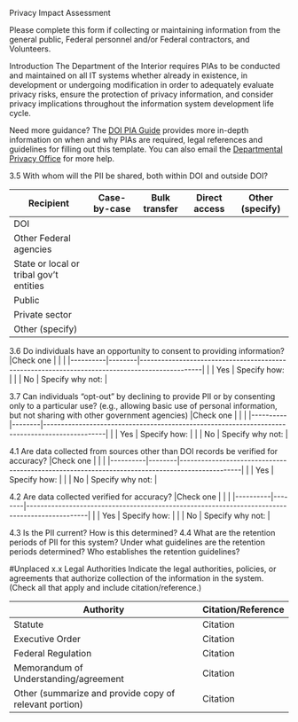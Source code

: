 
Privacy Impact Assessment

Please complete this form if collecting or maintaining information from the general public, Federal personnel and/or Federal contractors, and Volunteers.

Introduction
The Department of the Interior requires PIAs to be conducted and maintained on all IT systems whether already in existence, in development or undergoing modification in order to adequately evaluate privacy risks, ensure the protection of privacy information, and consider privacy implications throughout the information system development life cycle.  

Need more guidance?  The [DOI PIA Guide](https://www.doi.gov/sites/doi.gov/files/migrated/ocio/information_assurance/privacy/upload/DOI-PIA-Guide-09-30-2014.pdf) provides more in-depth information on when and why PIAs are required, legal references and guidelines for filling out this template.  You can also email the [Departmental Privacy Office](mailto:DOI_Privacy@ios.doi.gov) for more help. 

3.5 With whom will the PII be shared, both within DOI and outside DOI?

| Recipient                               | Case- by-case | Bulk transfer | Direct access | Other (specify) |
|-----------------------------------------|---------------|---------------|---------------|-----------------|
| DOI                                     |               |               |               |                 |
| Other Federal agencies                  |               |               |               |                 |
| State or local or tribal gov’t entities |               |               |               |                 |
| Public                                  |               |               |               |                 |
| Private sector                          |               |               |               |                 |
| Other (specify)                         |               |               |               |                 |


3.6 Do individuals have an opportunity to consent to providing information?
|Check one |        |                                                                                               |
|----------|--------|-----------------------------------------------------------------------------------------------|
|          | Yes    | Specify how:                                                                                  |
|          | No     | Specify why not:                                                                              |


3.7 Can individuals “opt-out” by declining to provide PII or by consenting only to a particular use?
(e.g., allowing basic use of personal information, but not sharing with other government agencies)
|Check one |        |                                                                                               |
|----------|--------|-----------------------------------------------------------------------------------------------|
|          | Yes    | Specify how:                                                                                  |
|          | No     | Specify why not:                                                                              |

4.1 Are data collected from sources other than DOI records be verified for accuracy?
|Check one |        |                                                                                               |
|----------|--------|-----------------------------------------------------------------------------------------------|
|          | Yes    | Specify how:                                                                                  |
|          | No     | Specify why not:                                                                              |

4.2 Are data collected verified for accuracy?
|Check one |        |                                                                                               |
|----------|--------|-----------------------------------------------------------------------------------------------|
|          | Yes    | Specify how:                                                                                  |
|          | No     | Specify why not:                                                                              |


4.3 Is the PII current? How is this determined?
4.4 What are the retention periods of PII for this system? Under what guidelines are the retention periods determined? Who establishes the retention guidelines?

#Unplaced
x.x Legal Authorities
Indicate the legal authorities, policies, or agreements that authorize collection of the information in the system. (Check all that apply and include citation/reference.)

| Authority                                              | Citation/Reference                                             |
|--------------------------------------------------------|----------------------------------------------------------------|
| Statute                                                | Citation                                                       |
| Executive Order                                        | Citation                                                       |
| Federal Regulation                                     | Citation                                                       |
| Memorandum of Understanding/agreement                  | Citation                                                       |
| Other (summarize and provide copy of relevant portion) | Citation                                                       |

